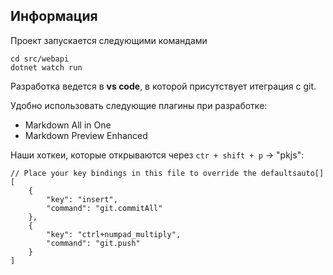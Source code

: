 ## Информация

Проект запускается следующими командами

    cd src/webapi
    dotnet watch run

Разработка ведется в **vs code**, в которой присутствует итеграция с git.

Удобно использовать следующие плагины при разработке:

- Markdown All in One
- Markdown Preview Enhanced

Наши хоткеи, которые открываются через `ctr + shift + p` -> "pkjs":

    // Place your key bindings in this file to override the defaultsauto[]
    [
        {
            "key": "insert",
            "command": "git.commitAll"
        },
        {
            "key": "ctrl+numpad_multiply",
            "command": "git.push"
        }
    ]